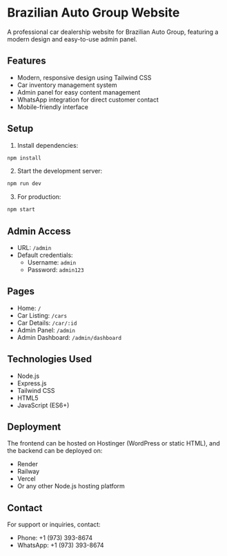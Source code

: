 # Brazilian Auto Group Website

A professional car dealership website for Brazilian Auto Group, featuring a modern design and easy-to-use admin panel.

## Features

- Modern, responsive design using Tailwind CSS
- Car inventory management system
- Admin panel for easy content management
- WhatsApp integration for direct customer contact
- Mobile-friendly interface

## Setup

1. Install dependencies:
```bash
npm install
```

2. Start the development server:
```bash
npm run dev
```

3. For production:
```bash
npm start
```

## Admin Access

- URL: `/admin`
- Default credentials:
  - Username: `admin`
  - Password: `admin123`

## Pages

- Home: `/`
- Car Listing: `/cars`
- Car Details: `/car/:id`
- Admin Panel: `/admin`
- Admin Dashboard: `/admin/dashboard`

## Technologies Used

- Node.js
- Express.js
- Tailwind CSS
- HTML5
- JavaScript (ES6+)

## Deployment

The frontend can be hosted on Hostinger (WordPress or static HTML), and the backend can be deployed on:
- Render
- Railway
- Vercel
- Or any other Node.js hosting platform

## Contact

For support or inquiries, contact:
- Phone: +1 (973) 393-8674
- WhatsApp: +1 (973) 393-8674 
